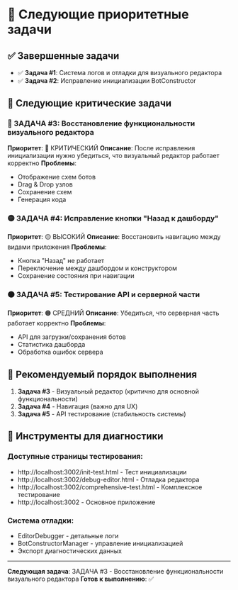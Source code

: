 # 🎯 Следующие приоритетные задачи

## ✅ Завершенные задачи
- ✅ **Задача #1**: Система логов и отладки для визуального редактора
- ✅ **Задача #2**: Исправление инициализации BotConstructor

## 🔴 Следующие критические задачи

### 🚀 ЗАДАЧА #3: Восстановление функциональности визуального редактора
**Приоритет**: 🔴 КРИТИЧЕСКИЙ
**Описание**: После исправления инициализации нужно убедиться, что визуальный редактор работает корректно
**Проблемы**:
- Отображение схем ботов
- Drag & Drop узлов
- Сохранение схем
- Генерация кода

### 🟡 ЗАДАЧА #4: Исправление кнопки "Назад к дашборду"
**Приоритет**: 🟡 ВЫСОКИЙ
**Описание**: Восстановить навигацию между видами приложения
**Проблемы**:
- Кнопка "Назад" не работает
- Переключение между дашбордом и конструктором
- Сохранение состояния при навигации

### 🟠 ЗАДАЧА #5: Тестирование API и серверной части
**Приоритет**: 🟠 СРЕДНИЙ
**Описание**: Убедиться, что серверная часть работает корректно
**Проблемы**:
- API для загрузки/сохранения ботов
- Статистика дашборда
- Обработка ошибок сервера

## 🎯 Рекомендуемый порядок выполнения

1. **Задача #3** - Визуальный редактор (критично для основной функциональности)
2. **Задача #4** - Навигация (важно для UX)
3. **Задача #5** - API тестирование (стабильность системы)

## 🔧 Инструменты для диагностики

### Доступные страницы тестирования:
- http://localhost:3002/init-test.html - Тест инициализации
- http://localhost:3002/debug-editor.html - Отладка редактора
- http://localhost:3002/comprehensive-test.html - Комплексное тестирование
- http://localhost:3002 - Основное приложение

### Система отладки:
- EditorDebugger - детальные логи
- BotConstructorManager - управление инициализацией
- Экспорт диагностических данных

---
**Следующая задача**: ЗАДАЧА #3 - Восстановление функциональности визуального редактора
**Готов к выполнению**: ✅